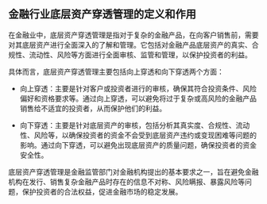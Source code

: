 ## 金融行业底层资产穿透管理的定义和作用

在金融业中，底层资产穿透管理是指对于复杂的金融产品，在向客户销售前，需要对其底层资产进行全面深入的了解和管理。它包括对金融产品底层资产的真实、合规性、流动性、风险等方面进行全面审核、监管和管理，以保护投资者的利益。

具体而言，底层资产穿透管理主要包括向上穿透和向下穿透两个方面：

- 向上穿透：主要是针对客户或投资者进行的审核，确保其符合投资条件、风险偏好和资格要求等。通过向上穿透，可以避免将过于复杂或高风险的金融产品销售给不适宜的投资者，从而保护他们的利益。

- 向下穿透：主要是针对底层资产的审核，包括分析其真实度、合规性、流动性、风险等，以确保投资者的资金不会受到底层资产违约或变现困难等问题的影响。通过向下穿透，可以避免出现底层资产的质量问题，确保投资者的资金安全性。

底层资产穿透管理是金融监管部门对金融机构提出的基本要求之一，旨在避免金融机构在发行、销售复杂金融产品时存在的信息不对称、风险瞒报、暴露风险等问题，保护投资者的合法权益，促进金融市场的稳定发展。
